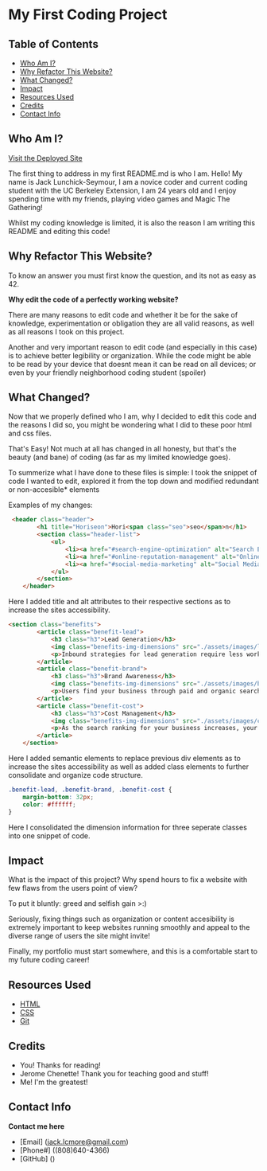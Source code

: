 # My First Coding Project

## Table of Contents
* [Who Am I?](#who-am-i)
* [Why Refactor This Website?](#why-refactor-this-website)
* [What Changed?](#what-changed)
* [Impact](#impact)
* [Resources Used](#resources-used)
* [Credits](#credits)
* [Contact Info](#contact-info)

## Who Am I?

[Visit the Deployed Site]()

The first thing to address in my first README.md is who I am. Hello! My name is Jack Lunchick-Seymour, I am a novice coder and current coding student with the UC Berkeley Extension, I am 24 years old and I enjoy spending time with my friends, playing video games and Magic The Gathering! 

Whilst my coding knowledge is limited, it is also the reason I am writing this README and editing this code!

## Why Refactor This Website?

To know an answer you must first know the question, and its not as easy as 42. 

**Why edit the code of a perfectly working website?**

There are many reasons to edit code and whether it be for the sake of knowledge, experimentation or obligation they are all valid reasons, as well as all reasons I took on this project.

Another and very important reason to edit code (and especially in this case) is to achieve better legibility or organization. While the code might be able to be read by your device that doesnt mean it can be read on all devices; or even by your friendly neighborhood coding student (spoiler)

## What Changed?

Now that we properly defined who I am, why I decided to edit this code and the reasons I did so, you might be wondering what I did to these poor html and css files. 

That's Easy! Not much at all has changed in all honesty, but that's the beauty (and bane) of coding (as far as my limited knowledge goes).

To summerize what I have done to these files is simple: I took the snippet of code I wanted to edit, explored it from the top down and modified redundant or non-accesible* elements

Examples of my changes:

```html
 <header class="header">
        <h1 title="Horiseon">Hori<span class="seo">seo</span>n</h1>
        <section class="header-list">
            <ul>
                <li><a href="#search-engine-optimization" alt="Search Engine Optimization">Search Engine Optimization</a></li>
                <li><a href="#online-reputation-management" alt="Online Reputation Marketing">Online Reputation Management</a></li>
                <li><a href="#social-media-marketing" alt="Social Media Marketing">Social Media Marketing</a></li>
            </ul>
        </section>
    </header>
```
Here I added title and alt attributes to their respective sections as to increase the sites accessibility.

```html
<section class="benefits">
        <article class="benefit-lead">
            <h3 class="h3">Lead Generation</h3>
            <img class="benefits-img-dimensions" src="./assets/images/lead-generation.png" alt="Work Funneling into Money">
            <p>Inbound strategies for lead generation require less work for your business, bringing customers directly to your website.</p>
        </article>
        <article class="benefit-brand">
            <h3 class="h3">Brand Awareness</h3>
            <img class="benefits-img-dimensions" src="./assets/images/brand-awareness.png" alt="Lightbulb Sending Signal">
            <p>Users find your business through paid and organic searches, increasing the search ranking and visibility for your business.</p>
        </article>
        <article class="benefit-cost">
            <h3 class="h3">Cost Management</h3>
            <img class="benefits-img-dimensions" src="./assets/images/cost-management.png" alt="Gearcog and Coins">
            <p>As the search ranking for your business increases, your advertising costs decrease, and you no longer need to advertise your page.</p>
        </article>
    </section>
```
Here I added semantic elements to replace previous div elements as to increase the sites accessibility as well as added class elements to further consolidate and organize code structure.

```css
.benefit-lead, .benefit-brand, .benefit-cost {
    margin-bottom: 32px;
    color: #ffffff;
}
```
Here I consolidated the dimension information for three seperate classes into one snippet of code.

## Impact

What is the impact of this project? 
Why spend hours to fix a website with few flaws from the users point of view?

To put it bluntly: greed and selfish gain >:)

Seriously, fixing things such as organization or content accesibility is extremely important to keep websites running smoothly and appeal to the diverse range of users the site might invite!

Finally, my portfolio must start somewhere, and this is a comfortable start to my future coding career!

## Resources Used
* [HTML](https://developer.mozilla.org/en-US/docs/Web/HTML)
* [CSS](https://developer.mozilla.org/en-US/docs/Web/CSS)
* [Git](https://git-scm.com/)

## Credits
* You! Thanks for reading!
* Jerome Chenette! Thank you for teaching good and stuff!
* Me! I'm the greatest!

## Contact Info

**Contact me here**
* [Email] (jack.lcmore@gmail.com)
* [Phone#] ((808)640-4366)
* [GitHub] ()